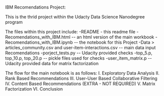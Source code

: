 IBM Recomendations Project:

This is the thrid project within the Udacty Data Science Nanodegree program

The files within this project include:
-README - this readme file
-Recomendations_with_IBM.html -- an html version of the main workbook
-Recomendations_with_IBM.ipynb -- the notebook for this Project
-Data > articles_community.csv and user-item-interactions.csv -- main data input 
     Recomendations
-porject_tests.py -- Udacity provided checks
-top_5.p, top_10.p, top_20.p -- pickle files used for checks
-user_item_matrix.p -- Udacity provided data for matrix factorization

The flow for the main notebook is as follows:
I.   Exploratory Data Analysis
II.  Rank Based Recommendations
III. User-User Based Collaborative Filtering
IV.  Content Based Recommendations (EXTRA - NOT REQUIRED)
V.   Matrix Factorization
VI.  Conclusion
